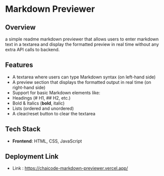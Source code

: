 # Markdown Previewer


## Overview

 a simple readme markdown previewer that allows users to enter markdown text in a textarea and display the formatted preview in real time without any extra API calls to backend.

## Features

- A textarea where users can type Markdown syntax (on left-hand side)
- A preview section that displays the formatted output in real time (on right-hand side)
- Support for basic Markdown elements like:
- Headings (# H1, ## H2, etc.)
- Bold & Italics (**bold**, italic)
- Lists (ordered and unordered)
- A clear/reset button to clear the textarea

## Tech Stack

- **Frontend**: HTML, CSS, JavaScript

## Deployment Link

- Link : https://chaicode-markdown-previewer.vercel.app/
